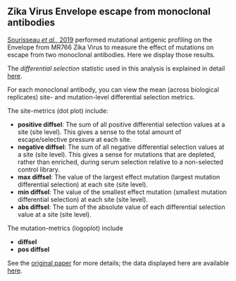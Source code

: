 ## Zika Virus Envelope escape from monoclonal antibodies

[Sourisseau _et al._, 2019](https://research.fhcrc.org/content/dam/stripe/bloom/labfiles/publications/Sourisseau2019.pdf) performed mutational antigenic profiling on the Envelope from MR766 Zika Virus to measure the effect of mutations on escape from two monoclonal antibodies.
Here we display those results.

The _differential selection_ statistic used in this analysis is explained in detail [here](https://jbloomlab.github.io/dms_tools2/diffsel.html).

For each monoclonal antibody, you can view the mean (across biological replicates) site- and mutation-level differential selection metrics.

The site-metrics (dot plot) include:

- **positive diffsel**: The sum of all positive differential selection values at a site (site level). This gives a sense to the total amount of escape/selective pressure at each site.
- **negative diffsel**: The sum of all negative differential selection values at a site (site level). This gives a sense for mutations that are depleted, rather than enriched, during serum selection relative to a non-selected control library.
- **max diffsel**: The value of the largest effect mutation (largest mutation differential selection) at each site (site level).
- **min diffsel**: The value of the smallest effect mutation (smallest mutation differential selection) at each site (site level).
- **abs diffsel**: The sum of the absolute value of each differential selection value at a site (site level).

The mutation-metrics (logoplot) include

- **diffsel**
- **pos diffsel**

See the [original paper](https://research.fhcrc.org/content/dam/stripe/bloom/labfiles/publications/Sourisseau2019.pdf) for more details; the data displayed here are available [here](https://github.com/jbloomlab/ZIKV_DMS_with_EvansLab).
